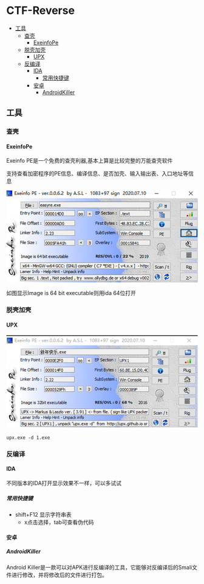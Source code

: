 # CTF-Reverse

- [工具](#工具)
    - [查壳](#查壳)
        - [ExeinfoPe](#ExeinfoPe)
    - [脱壳加壳](#脱壳加壳)
        - [UPX](#UPX)
    - [反编译](#反编译)
        - [IDA](#IDA)
            - [常用快捷键](#常用快捷键)
        - [安卓](#安卓)
            - [AndroidKiller](#AndroidKiller)


## 工具

### 查壳
#### ExeinfoPe

Exeinfo PE是一个免费的查壳利器,基本上算是比较完整的万能查壳软件

支持查看加密程序的PE信息、编译信息、是否加壳、输入输出表、入口地址等信息

![image](./img/exeinfo.png)

如图显示Image is 64 bit executable则用ida 64位打开
### 脱壳加壳
#### UPX

![image](./img/upx1.png)

`upx.exe -d 1.exe`

### 反编译

#### IDA

不同版本的IDA打开显示效果不一样，可以多试试
##### 常用快捷键

- shift+F12 显示字符串表
    - x点击选择，tab可查看伪代码
#### 安卓

##### AndroidKiller

Android Killer是一款可以对APK进行反编译的工具，它能够对反编译后的Smali文件进行修改，并将修改后的文件进行打包。